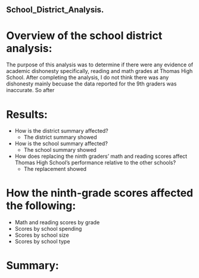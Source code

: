 ## School_District_Analysis.

# Overview of the school district analysis: 
The purpose of this analysis was to determine if there were any evidence of academic dishonesty specifically, reading and math grades at Thomas High School. After completing the analysis, I do not think there was any dishonesty mainly becuase the data reported for the 9th graders was inaccurate. So after 

# Results:
- How is the district summary affected?
  - The district summary showed
- How is the school summary affected?
  - The school summary showed
- How does replacing the ninth graders’ math and reading scores affect Thomas High School’s performance relative to the other schools?
  - The replacement showed 

# How the ninth-grade scores affected the following:
- Math and reading scores by grade
- Scores by school spending
- Scores by school size
- Scores by school type

# Summary:
